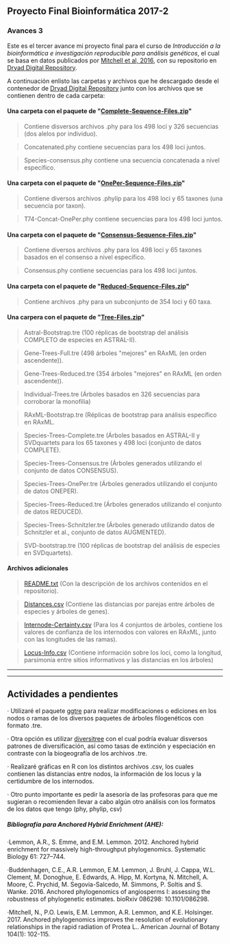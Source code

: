 ## Proyecto Final Bioinformática 2017-2

### Avances 3

Este es el tercer avance mi proyecto final para el curso de _Introducción a la bioinformática e investigación reproducible para análisis genéticos_, el cual se basa en datos publicados por [Mitchell et al, 2016](http://www.amjbot.org/content/104/1/102.full.pdf), con su repositorio en [Dryad Digital Repository](http://datadryad.org/resource/doi:10.5061/dryad.vj32s).

A continuación enlisto las carpetas y archivos que he descargado desde el contenedor de [Dryad Digital Repository](http://datadryad.org/resource/doi:10.5061/dryad.vj32s) junto con los archivos que se contienen dentro de cada carpeta:

#### Una carpeta con el paquete de "[Complete-Sequence-Files.zip](http://datadryad.org/bitstream/handle/10255/dryad.127969/Complete_Sequence_Files.zip?sequence=1)" 
>Contiene disversos archivos .phy para los 498 loci y 326 secuencias (dos alelos por individuo).

>Concatenated.phy contiene secuencias para los 498 loci juntos.

>Species-consensus.phy contiene una secuencia concatenada a nivel específico.

#### Una carpeta con el paquete de "[OnePer-Sequence-Files.zip](http://datadryad.org/bitstream/handle/10255/dryad.127971/OnePer_Sequence_Files.zip?sequence=1)"
>Contiene diversos archivos .phylip para los 498 loci y 65 taxones (una secuencia por taxon).

>T74-Concat-OnePer.phy contiene secuencias para los 498 loci juntos.

#### Una carpeta con el paquete de "[Consensus-Sequence-Files.zip](http://datadryad.org/bitstream/handle/10255/dryad.127972/Consensus_Sequence_Files.zip?sequence=1)"
>Contiene diversos archivos .phy para los 498 loci y 65 taxones basados ​​en el consenso a nivel específico.

>Consensus.phy contiene secuencias para los 498 loci juntos.

#### Una carpeta con el paquete de "[Reduced-Sequence-Files.zip](http://datadryad.org/bitstream/handle/10255/dryad.127973/Reduced_Sequence_Files.zip?sequence=1)"
>Contiene archivos .phy para un subconjunto de 354 loci y 60 taxa.

#### Una carpera con el paquete de "[Tree-Files.zip](http://datadryad.org/bitstream/handle/10255/dryad.127974/Tree_Files.zip?sequence=1)"
>Astral-Bootstrap.tre (100 réplicas de bootstrap del análisis COMPLETO de especies en ASTRAL-II).
 
>Gene-Trees-Full.tre (498 árboles "mejores" en  RAxML (en orden ascendente)).
 
>Gene-Trees-Reduced.tre (354 árboles "mejores" en RAxML (en orden ascendente)).
 
>Individual-Trees.tre (Árboles basados ​​en 326 secuencias para corroborar la monofilia)
 
>RAxML-Bootstrap.tre (Réplicas de bootstrap para análisis específico en RAxML.
 
>Species-Trees-Complete.tre (Árboles basados en ASTRAL-II y SVDquartets para los 65 taxones y 498 loci (conjunto de datos COMPLETE).
 
>Species-Trees-Consensus.tre (Árboles generados utilizando el conjunto de datos CONSENSUS).
 
>Species-Trees-OnePer.tre (Árboles generados utilizando el conjunto de datos ONEPER).
 
>Species-Trees-Reduced.tre (Árboles generados utilizando el conjunto de datos REDUCED).
 
>Species-Trees-Schnitzler.tre (Árboles generado utilizando datos de Schnitzler et al., conjunto de datos AUGMENTED).
 
>SVD-bootstrap.tre (100 réplicas de bootstrap del análisis de especies en SVDquartets).

#### Archivos adicionales
>[README.txt](http://datadryad.org/bitstream/handle/10255/dryad.127967/README.txt?sequence=1) (Con la descripción de los archivos contenidos en el repositorio).

>[Distances.csv](http://datadryad.org/bitstream/handle/10255/dryad.127975/Distances.csv?sequence=1) (Contiene las distancias por parejas entre árboles de especies y árboles de genes).

>[Internode-Certainty.csv](http://datadryad.org/bitstream/handle/10255/dryad.127976/Internode_Certainty.csv?sequence=1) (Para los 4 conjuntos de árboles, contiene los valores de confianza de los internodos con valores en RAxML, junto con las longitudes de las ramas).

>[Locus-Info.csv](http://datadryad.org/bitstream/handle/10255/dryad.127977/Locus_Info.csv?sequence=1) (Contiene información sobre los loci, como la longitud, parsimonia entre sitios informativos y las distancias en los árboles)

_______
_______

## Actividades a pendientes

· Utilizaré el paquete [ggtre](http://onlinelibrary.wiley.com/doi/10.1111/2041-210X.12628/epdf) para realizar modificaciones o ediciones en los nodos o ramas de los diversos paquetes de árboles filogenéticos con formato .tre.

· Otra opción es utilizar [diversitree](https://cran.r-project.org/web/packages/diversitree/index.html) con el cual podría evaluar disversos patrones de diversificación, así como tasas de extinción y especiación en contraste con la biogeografía de los archivos .tre.

· Realizaré gráficas en R con los distintos archivos .csv, los cuales contienen las distancias entre nodos, la información de los locus y la certidumbre de los internodos.

· Otro punto importante es pedir la asesoría de las profesoras para que me sugieran o recomienden llevar a cabo algún otro análisis con los formatos de los datos que tengo (phy, phylip, csv)

##### Bibliografía para _Anchored Hybrid Enrichment_ (AHE):

·Lemmon, A.R., S. Emme, and E.M. Lemmon. 2012. Anchored hybrid enrichment for massively high-throughput phylogenomics. Systematic Biology 61: 727–744.

·Buddenhagen, C.E., A.R. Lemmon, E.M. Lemmon, J. Bruhl, J. Cappa, W.L. Clement, M. Donoghue, E. Edwards, A. Hipp, M. Kortyna, N. Mitchell, A. Moore, C. Prychid, M. Segovia-Salcedo, M. Simmons, P. Soltis and S. Wanke. 2016. Anchored phylogenomics of angiosperms I: assessing the robustness of phylogenetic estimates. bioRxiv 086298: 10.1101/086298.

·Mitchell, N., P.O. Lewis, E.M. Lemmon, A.R. Lemmon, and K.E. Holsinger. 2017. Anchored phylogenomics improves the resolution of evolutionary relationships in the rapid radiation of Protea L.. American Journal of Botany 104(1): 102-115.

